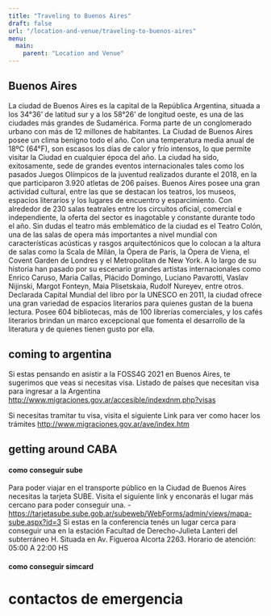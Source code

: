 ```yaml
---
title: "Traveling to Buenos Aires"
draft: false
url: "/location-and-venue/traveling-to-buenos-aires"
menu:
  main:
    parent: "Location and Venue"
---
```


## Buenos Aires
La ciudad de Buenos Aires es la capital de la República Argentina, situada a los 34°36’ de latitud sur y a los 58°26’ de longitud oeste, es una de las ciudades más grandes de Sudamérica. Forma parte de un conglomerado urbano con más de 12 millones de habitantes. La Ciudad de Buenos Aires posee un clima benigno todo el año. Con una temperatura media anual de 18ºC (64°F), son escasos los días de calor y frío intensos, lo que permite visitar la Ciudad en cualquier época del año. La ciudad ha sido, exitosamente, sede de grandes eventos internacionales tales como los pasados Juegos Olímpicos de la juventud realizados durante el 2018, en la que participaron 3.920 atletas de 206 países. 
Buenos Aires posee una gran actividad cultural, entre las que se destacan los teatros, los museos, espacios literarios y los lugares de encuentro y esparcimiento. Con alrededor de 230 salas teatrales entre los circuitos oficial, comercial e independiente, la oferta del sector es inagotable y constante durante todo el año. Sin dudas el teatro más emblemático de la ciudad es el Teatro Colón, una de las salas de opera más importantes a nivel mundial con características acústicas y rasgos arquitectónicos que lo colocan a la altura de salas como la Scala de Milán, la Ópera de París, la Ópera de Viena, el Covent Garden de Londres y el Metropolitan de New York.  A lo largo de su historia han pasado por su escenario grandes artistas internacionales como Enrico Caruso, Maria Callas, Plácido Domingo, Luciano Pavarotti, Vaslav Nijinski, Margot Fonteyn, Maia Plisetskaia, Rudolf Nureyev, entre otros. Declarada Capital Mundial del libro por la UNESCO en 2011, la ciudad ofrece una gran variedad de espacios literarios para quienes gustan de la buena lectura. Posee 604 bibliotecas, más de 100 librerías comerciales, y los cafés literarios brindan un marco excepcional que fomenta el desarrollo de la literatura y de quienes tienen gusto por ella.


## coming to argentina
Si estas pensando en asistir a la FOSS4G 2021 en Buenos Aires, te sugerimos que veas si necesitas visa.
Listado de países que necesitan visa para ingresar a la Argentina 
http://www.migraciones.gov.ar/accesible/indexdnm.php?visas

Si necesitas tramitar tu visa, visita el siguiente Link para ver como hacer los trámites
http://www.migraciones.gov.ar/ave/index.htm

## getting around CABA

#### como conseguir sube
Para poder viajar en el transporte público en la Ciudad de Buenos Aires necesitas la tarjeta SUBE. Visita el siguiente link y enconarás el lugar más cercano para poder conseguir una.
-https://tarjetasube.sube.gob.ar/subeweb/WebForms/admin/views/mapa-sube.aspx?id=3
Si estas en la conferencia tenés un lugar cerca para conseguir una en la estación Facultad de Derecho-Julieta Lanteri del subterráneo H. Situada en Av. Figueroa Alcorta 2263. Horario de atención: 05:00 A 22:00 HS

#### como conseguir simcard

# contactos de emergencia
